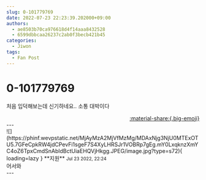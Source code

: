 ```yaml
---
slug: 0-101779769
date: 2022-07-23 22:23:39.202000+09:00
authors:
  - ae8503b70ca976618d4f14aaa8432528
  - 6599dbbcaa26237c2ab0f3becb421b45
categories:
  - Jiwon
tags:
  - Fan Post
---
```


# 0-101779769

<div class="post-container" markdown="1">
<div class="content-container md-sidebar__scrollwrap" markdown="1">

처음 입덕해보는데 신기하네요.. 소통 대박이다

</div>
</div>

<div style="text-align: right;" markdown="1">
<a href="https://weverse.io/fromis9/fanpost/0-101779769" style="text-align: right;">:material-share:{.big-emoji}</a>
</div>
---

<div class="comments-container md-sidebar__scrollwrap" markdown="1">
<div class="comment" markdown="1">
<div class='id-container' markdown="1">
![](https://phinf.wevpstatic.net/MjAyMzA2MjVfMzMg/MDAxNjg3NjU0MTExOTU5.7GFeCpkRW4jdCPevFi1sgeF7S4XyLHRSJr1VOBRp7gEg.mY0LxqknzXmYC4oZ6TpxCmdSnAbldBctUiaEHQVjHkgg.JPEG/image.jpg?type=s72){ loading=lazy }
**<span class="artist">지원</span>** <small>Jul 23 2022, 22:24</small><br>
</div>
<div class='comment-body' markdown="1">
어서와
</div>
</div>
</div>
---
